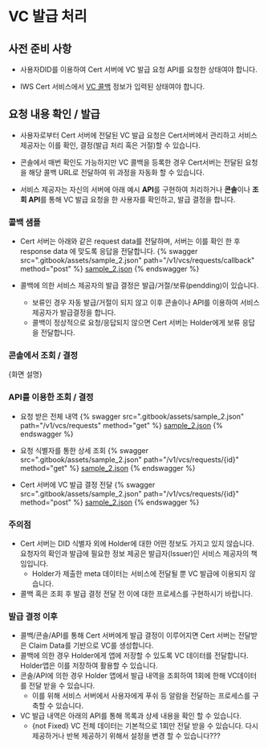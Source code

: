 # VC 발급 처리

## 사전 준비 사항

- 사용자DID를 이용하여 Cert 서버에 VC 발급 요청 API를 요청한 상태여야 합니다.

- IWS Cert 서비스에서 [VC 콜백](../setting/callbacks.md) 정보가 입력된 상태여야 합니다.

## 요청 내용 확인 / 발급

- 사용자로부터 Cert 서버에 전달된 VC 발급 요청은 Cert서버에서 관리하고 서비스 제공자는 이를 확인, 결정(발급 처리 혹은 거절)할 수 있습니다.

- 콘솔에서 매번 확인도 가능하지만 VC 콜백을 등록한 경우 Cert서버는 전달된 요청을 해당 콜백 URL로 전달하여 위 과정을 자동화 할 수 있습니다.

- 서비스 제공자는 자신의 서버에 아래 예시 **API**를 구현하여 처리하거나 **콘솔**이나 **조회 API**를 통해 VC 발급 요청을 한 사용자를 확인하고, 발급 결정을 합니다.

### 콜백 샘플

- Cert 서버는 아래와 같은 request data를 전달하며, 서버는 이를 확인 한 후 response data 에 맞도록 응답을 전달합니다.
  {% swagger src=".gitbook/assets/sample_2.json" path="/v1/vcs/requests/callback" method="post" %}
  [sample_2.json](.gitbook/assets/sample_2.json)
  {% endswagger %}

- 콜백에 의한 서비스 제공자의 발급 결정은 발급/거절/보류(pendding)이 있습니다.
  - 보류인 경우 자동 발급/거절이 되지 않고 이후 콘솔이나 API를 이용하여 서비스 제공자가 발급결정을 합니다.
  - 콜백이 정상적으로 요청/응답되지 않으면 Cert 서버는 Holder에게 보류 응답을 전달합니다.

### 콘솔에서 조회 / 결정

{화면 설명}

### API를 이용한 조회 / 결정

- 요청 받은 전체 내역
  {% swagger src=".gitbook/assets/sample_2.json" path="/v1/vcs/requests" method="get" %}
  [sample_2.json](.gitbook/assets/sample_2.json)
  {% endswagger %}

- 요청 식별자를 통한 상세 조회
  {% swagger src=".gitbook/assets/sample_2.json" path="/v1/vcs/requests/{id}" method="get" %}
  [sample_2.json](.gitbook/assets/sample_2.json)
  {% endswagger %}

- Cert 서버에 VC 발급 결정 전달
  {% swagger src=".gitbook/assets/sample_2.json" path="/v1/vcs/requests/{id}" method="post" %}
  [sample_2.json](.gitbook/assets/sample_2.json)
  {% endswagger %}

### 주의점

- Cert 서버는 DID 식별자 외에 Holder에 대한 어떤 정보도 가지고 있지 않습니다. 요청자의 확인과 발급에 필요한 정보 제공은 발급자(Issuer)인 서비스 제공자의 책임입니다.
  - Holder가 제출한 meta 데이터는 서비스에 전달될 뿐 VC 발급에 이용되지 않습니다.
- 콜백 혹은 조회 후 발급 결정 전달 전 이에 대한 프로세스를 구현하시기 바랍니다.

### 발급 결정 이후

- 콜백/콘솔/API를 통해 Cert 서버에게 발급 결정이 이루어지면 Cert 서버는 전달받은 Claim Data를 기반으로 VC를 생성합니다.
- 콜백에 의한 경우 Holder에게 앱에 저장할 수 있도록 VC 데이터를 전달합니다. Holder앱은 이를 저장하여 활용할 수 있습니다.
- 콘솔/API에 의한 경우 Holder 앱에서 발급 내역을 조회하여 1회에 한해 VC데이터를 전달 받을 수 있습니다.
  - 이를 위해 서비스 서버에서 사용자에게 푸쉬 등 알람을 전달하는 프로세스를 구축할 수 있습니다.
- VC 발급 내역은 아래의 API를 통해 목록과 상세 내용을 확인 할 수 있습니다.
  - {not Fixed} VC 전체 데이터는 기본적으로 1회만 전달 받을 수 있습니다. 다시 제공하거나 반복 제공하기 위해서 설정을 변경 할 수 있습니다???
